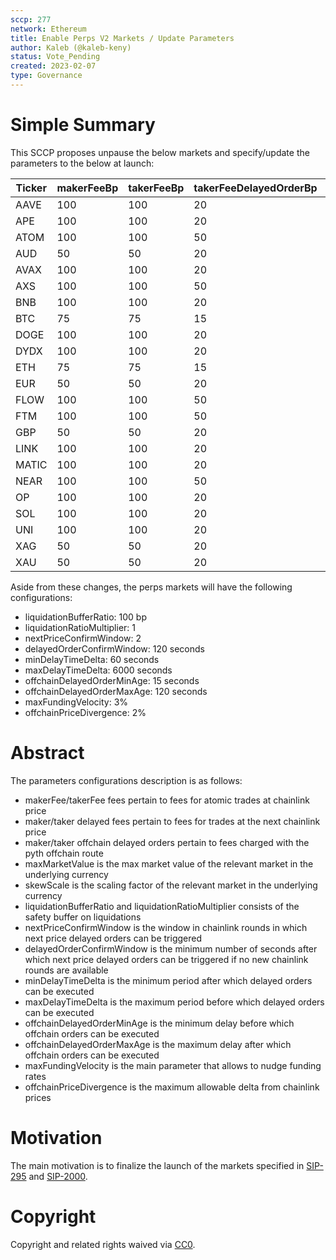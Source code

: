 ```yaml
---
sccp: 277
network: Ethereum
title: Enable Perps V2 Markets / Update Parameters
author: Kaleb (@kaleb-keny)
status: Vote_Pending
created: 2023-02-07
type: Governance
---
```


# Simple Summary

This SCCP proposes unpause the below markets and specify/update the parameters to the below at launch:

| Ticker | makerFeeBp | takerFeeBp | takerFeeDelayedOrderBp | makerFeeDelayedOrderBp | takerFeeOffchainDelayedOrderBp | makerFeeOffchainDelayedOrderBp | maxMarketValue | skewScale      |
| ------ | ---------- | ---------- | ---------------------- | ---------------------- | ------------------------------ | ------------------------------ | -------------- | -------------- |
| AAVE   | 100        | 100        | 20                     | 20                     | 12                             | 8                              | 3,000          | 300,000        |
| APE    | 100        | 100        | 20                     | 20                     | 12                             | 8                              | 150,000        | 15,000,000     |
| ATOM   | 100        | 100        | 50                     | 50                     | 12                             | 8                              | 75,000         | 7,500,000      |
| AUD    | 50         | 50         | 20                     | 20                     | 2                              | 1                              | 3,000,000      | 25,000,000,000 |
| AVAX   | 100        | 100        | 20                     | 20                     | 12                             | 8                              | 80,000         | 8,000,000      |
| AXS    | 100        | 100        | 50                     | 50                     | 15                             | 10                             | 50,000         | 5,000,000      |
| BNB    | 100        | 100        | 20                     | 20                     | 12                             | 8                              | 7,500          | 750,000        |
| BTC    | 75         | 75         | 15                     | 15                     | 10                             | 5                              | 500            | 100,000        |
| DOGE   | 100        | 100        | 20                     | 20                     | 15                             | 10                             | 5,000,000      | 500,000,000    |
| DYDX   | 100        | 100        | 20                     | 20                     | 15                             | 10                             | 100,000        | 10,000,000     |
| ETH    | 75         | 75         | 15                     | 15                     | 10                             | 5                              | 5,000          | 1,000,000      |
| EUR    | 50         | 50         | 20                     | 20                     | 2                              | 1                              | 2,000,000      | 10,000,000,000 |
| FLOW   | 100        | 100        | 50                     | 50                     | 12                             | 8                              | 50,000         | 5,000,000      |
| FTM    | 100        | 100        | 50                     | 50                     | 15                             | 10                             | 1,500,000      | 150,000,000    |
| GBP    | 50         | 50         | 20                     | 20                     | 2                              | 1                              | 1,600,000      | 10,000,000,000 |
| LINK   | 100        | 100        | 20                     | 20                     | 12                             | 8                              | 200,000        | 20,000,000     |
| MATIC  | 100        | 100        | 20                     | 20                     | 12                             | 8                              | 1,250,000      | 125,000,000    |
| NEAR   | 100        | 100        | 50                     | 50                     | 15                             | 10                             | 250,000        | 25,000,000     |
| OP     | 100        | 100        | 20                     | 20                     | 15                             | 10                             | 300,000        | 30,000,000     |
| SOL    | 100        | 100        | 20                     | 20                     | 12                             | 8                              | 100,000        | 10,000,000     |
| UNI    | 100        | 100        | 20                     | 20                     | 12                             | 8                              | 40,000         | 4,000,000      |
| XAG    | 50         | 50         | 20                     | 20                     | 2                              | 1                              | 95,000         | 500,000,000    |
| XAU    | 50         | 50         | 20                     | 20                     | 2                              | 1                              | 1,000          | 5,000,000      |

Aside from these changes, the perps markets will have the following configurations:
- liquidationBufferRatio: 100 bp
- liquidationRatioMultiplier: 1
- nextPriceConfirmWindow: 2
- delayedOrderConfirmWindow: 120 seconds
- minDelayTimeDelta: 60 seconds
- maxDelayTimeDelta: 6000 seconds
- offchainDelayedOrderMinAge: 15 seconds
- offchainDelayedOrderMaxAge: 120 seconds
- maxFundingVelocity: 3%
- offchainPriceDivergence: 2%


# Abstract

The parameters configurations description is as follows:
- makerFee/takerFee fees pertain to fees for atomic trades at chainlink price
- maker/taker delayed fees pertain to fees for trades at the next chainlink price
- maker/taker offchain delayed orders pertain to fees charged with the pyth offchain route
- maxMarketValue is the max market value of the relevant market in the underlying currency
- skewScale is the scaling factor of the relevant market in the underlying currency
- liquidationBufferRatio and liquidationRatioMultiplier consists of the safety buffer on liquidations
- nextPriceConfirmWindow is the window in chainlink rounds in which next price delayed orders can be triggered
- delayedOrderConfirmWindow is the minimum number of seconds after which next price delayed orders can be triggered if no new chainlink rounds are available
- minDelayTimeDelta is the minimum period after which delayed orders can be executed
- maxDelayTimeDelta is the maximum period before which delayed orders can be executed
- offchainDelayedOrderMinAge is the minimum delay before which offchain orders can be executed
- offchainDelayedOrderMaxAge is the maximum delay after which offchain orders can be executed
- maxFundingVelocity is the main parameter that allows to nudge funding rates
- offchainPriceDivergence is the maximum allowable delta from chainlink prices



# Motivation

The main motivation is to finalize the launch of the markets specified in [SIP-295](https://sips.synthetix.io/sips/sip-295/) and [SIP-2000](https://sips.synthetix.io/sips/sip-2000/).


# Copyright

Copyright and related rights waived via [CC0](https://creativecommons.org/publicdomain/zero/1.0/).
